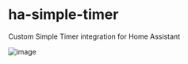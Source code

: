# ha-simple-timer
Custom Simple Timer integration for Home Assistant

![image](https://github.com/user-attachments/assets/5835b40c-4d07-472b-9d99-4446db63f6e7)
